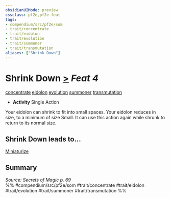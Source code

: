 ```yaml
---
obsidianUIMode: preview
cssclass: pf2e,pf2e-feat
tags:
- compendium/src/pf2e/som
- trait/concentrate
- trait/eidolon
- trait/evolution
- trait/summoner
- trait/transmutation
aliases: ["Shrink Down"]
---
```

# Shrink Down  [>](../../rules/core-rulebook/chapter-9-playing-the-game.md#Actions "Single Action") *Feat 4*  
[concentrate](../../rules/traits/concentrate.md)  [eidolon](../../rules/traits/eidolon-som.md)  [evolution](../../rules/traits/evolution-som.md)  [summoner](../../rules/traits/summoner-som.md)  [transmutation](../../rules/traits/transmutation.md)  

- **Activity** Single Action

Your eidolon can shrink to fit into small spaces. Your eidolon reduces in size, to a minimum of size Small. It can use this action again while shrunk to return to its normal size.

## Shrink Down leads to...

[Miniaturize](miniaturize-som.md)

## Summary

*Source: Secrets of Magic p. 69*  
%% #compendium/src/pf2e/som #trait/concentrate #trait/eidolon #trait/evolution #trait/summoner #trait/transmutation %%